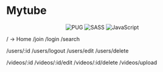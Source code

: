 # Mytube

<div align=center>

  ![PUG](https://img.shields.io/badge/pug-%A86454.svg?style=for-the-badge&logo=pug&logoColor=white)
  ![SASS](https://img.shields.io/badge/sass-%#CC6699.svg?style=for-the-badge&logo=sass&logoColor=white)
  ![JavaScript](https://img.shields.io/badge/javascript-%23323330.svg?style=for-the-badge&logo=javascript&logoColor=%23F7DF1E)

</div>

/ -> Home
/join
/login
/search

/users/:id
/users/logout
/users/edit
/users/delete

/videos/:id
/videos/:id/edit
/videos/:id/delete
/videos/upload
